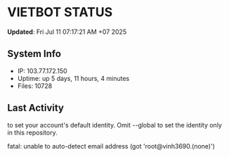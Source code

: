 # VIETBOT STATUS
**Updated**: Fri Jul 11 07:17:21 AM +07 2025

## System Info
- IP: 103.77.172.150
- Uptime: up 5 days, 11 hours, 4 minutes
- Files: 10728

## Last Activity

to set your account's default identity.
Omit --global to set the identity only in this repository.

fatal: unable to auto-detect email address (got 'root@vinh3690.(none)')
